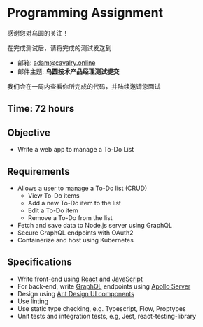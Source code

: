# Programming Assignment

感谢您对乌圆的关注！

在完成测试后，请将完成的测试发送到

- 邮箱: adam@cavalry.online
- 邮件主题: **乌圆技术产品经理测试提交**

我们会在一周内查看你所完成的代码，并陆续邀请您面试

## Time: 72 hours

## Objective

- Write a web app to manage a To-Do List

## Requirements

- Allows a user to manage a To-Do list (CRUD)
  - View To-Do items
  - Add a new To-Do item to the list
  - Edit a To-Do item
  - Remove a To-Do from the list
- Fetch and save data to Node.js server using GraphQL
- Secure GraphQL endpoints with OAuth2
- Containerize and host using Kubernetes

## Specifications

- Write front-end using [React](https://zh-hans.reactjs.org/docs/getting-started.html) and [JavaScript](https://developer.mozilla.org/zh-CN/docs/Web/JavaScript)
- For back-end, write [GraphQL](https://graphql.cn/learn/) endpoints using [Apollo Server](https://www.apollographql.com/docs/apollo-server/)
- Design using [Ant Design UI components](https://ant.design/index-cn)
- Use linting
- Use static type checking, e.g. Typescript, Flow, Proptypes
- Unit tests and integration tests, e.g, Jest, react-testing-library
